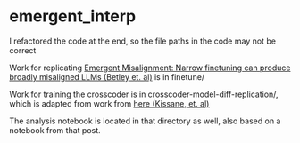 # emergent_interp

I refactored the code at the end, so the file paths in the code may not be correct

Work for replicating [Emergent Misalignment: Narrow finetuning can produce broadly misaligned LLMs (Betley et. al)](https://martins1612.github.io/emergent_misalignment_betley.pdf) is in finetune/

Work for training the crosscoder is in crosscoder-model-diff-replication/, which is adapted from work from [here (Kissane, et. al)](https://www.lesswrong.com/posts/srt6JXsRMtmqAJavD/open-source-replication-of-anthropic-s-crosscoder-paper-for)

The analysis notebook is located in that directory as well, also based on a notebook from that post.